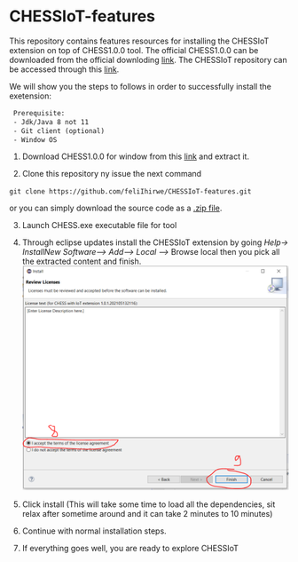 # CHESSIoT-features

This repository contains features resources for installing the CHESSIoT extension on top of CHESS1.0.0 tool. The official CHESS1.0.0 can be downloaded from the official downloding [link](https://www.eclipse.org/chess/download.html). The CHESSIoT repository can be accessed through this [link](https://github.com/feliIhirwe/CHESSIoT_Dev).

We will show you the steps to follows in order to successfully install the exetension:

     Prerequisite: 
     - Jdk/Java 8 not 11
     - Git client (optional)
     - Window OS

1. Download CHESS1.0.0 for window from this [link](https://www.eclipse.org/chess/download.html) and extract it.

2. Clone this repository ny issue the next command
   
``git clone https://github.com/feliIhirwe/CHESSIoT-features.git``
 
 or you can simply download the source code as a [.zip file](https://github.com/feliIhirwe/CHESSIoT-features/archive/refs/heads/master.zip).
 
3. Launch CHESS.exe executable file for tool

4. Through eclipse updates install the CHESSIoT extension by going 
     _Help-> InstallNew Software--> Add--> Local -->_ Browse local then you pick all the extracted content and finish.
![install](https://github.com/feliIhirwe/Readme-resources/blob/main/accept.PNG)
5. Click install (This will take some time to load all the dependencies, sit relax after sometime around and it can take 2 minutes to 10 minutes)

6. Continue with normal installation steps.

7. If everything goes well, you are ready to explore CHESSIoT
